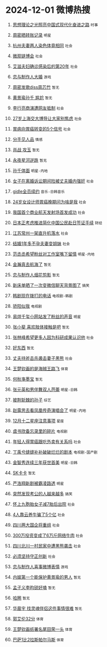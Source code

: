 # 2024-12-01 微博热搜 
1. [思想理论之光照亮中国式现代化奋进之路](https://m.weibo.cn/search?containerid=100103type%3D1%26t%3D10%26q%3D%23%E6%80%9D%E6%83%B3%E7%90%86%E8%AE%BA%E4%B9%8B%E5%85%89%E7%85%A7%E4%BA%AE%E4%B8%AD%E5%9B%BD%E5%BC%8F%E7%8E%B0%E4%BB%A3%E5%8C%96%E5%A5%8B%E8%BF%9B%E4%B9%8B%E8%B7%AF%23&stream_entry_id=51&isnewpage=1&extparam=seat%3D1%26filter_type%3Drealtimehot%26stream_entry_id%3D51%26c_type%3D51%26q%3D%2523%25E6%2580%259D%25E6%2583%25B3%25E7%2590%2586%25E8%25AE%25BA%25E4%25B9%258B%25E5%2585%2589%25E7%2585%25A7%25E4%25BA%25AE%25E4%25B8%25AD%25E5%259B%25BD%25E5%25BC%258F%25E7%258E%25B0%25E4%25BB%25A3%25E5%258C%2596%25E5%25A5%258B%25E8%25BF%259B%25E4%25B9%258B%25E8%25B7%25AF%2523%26cate%3D10103%26dgr%3D0%26pos%3D0%26display_time%3D1732986304%26pre_seqid%3D17329863040290101505543) `时事` 

2. [周密晒转账记录](https://m.weibo.cn/search?containerid=100103type%3D1%26t%3D10%26q%3D%23%E5%91%A8%E5%AF%86%E6%99%92%E8%BD%AC%E8%B4%A6%E8%AE%B0%E5%BD%95%23&stream_entry_id=31&isnewpage=1&extparam=seat%3D1%26stream_entry_id%3D31%26flag%3D2%26band_rank%3D1%26filter_type%3Drealtimehot%26lcate%3D5001%26c_type%3D31%26realpos%3D1%26q%3D%2523%25E5%2591%25A8%25E5%25AF%2586%25E6%2599%2592%25E8%25BD%25AC%25E8%25B4%25A6%25E8%25AE%25B0%25E5%25BD%2595%2523%26cate%3D5001%26dgr%3D0%26pos%3D0%26display_time%3D1732986304%26pre_seqid%3D17329863040290101505543) `明星` 

3. [杭州夫妻两人染色体竟相同](https://m.weibo.cn/search?containerid=100103type%3D1%26t%3D10%26q%3D%23%E6%9D%AD%E5%B7%9E%E5%A4%AB%E5%A6%BB%E4%B8%A4%E4%BA%BA%E6%9F%93%E8%89%B2%E4%BD%93%E7%AB%9F%E7%9B%B8%E5%90%8C%23&stream_entry_id=31&isnewpage=1&extparam=seat%3D1%26stream_entry_id%3D31%26flag%3D1%26band_rank%3D2%26filter_type%3Drealtimehot%26lcate%3D5001%26c_type%3D31%26realpos%3D2%26q%3D%2523%25E6%259D%25AD%25E5%25B7%259E%25E5%25A4%25AB%25E5%25A6%25BB%25E4%25B8%25A4%25E4%25BA%25BA%25E6%259F%2593%25E8%2589%25B2%25E4%25BD%2593%25E7%25AB%259F%25E7%259B%25B8%25E5%2590%258C%2523%26cate%3D5001%26dgr%3D0%26pos%3D1%26display_time%3D1732986304%26pre_seqid%3D17329863040290101505543) `社会` 

4. [微观链博会](https://m.weibo.cn/search?containerid=100103type%3D1%26t%3D10%26q%3D%23%E5%BE%AE%E8%A7%82%E9%93%BE%E5%8D%9A%E4%BC%9A%23&stream_entry_id=31&isnewpage=1&extparam=seat%3D1%26stream_entry_id%3D31%26flag%3D0%26band_rank%3D3%26filter_type%3Drealtimehot%26lcate%3D5001%26c_type%3D31%26realpos%3D3%26q%3D%2523%25E5%25BE%25AE%25E8%25A7%2582%25E9%2593%25BE%25E5%258D%259A%25E4%25BC%259A%2523%26cate%3D5001%26dgr%3D0%26pos%3D2%26display_time%3D1732986304%26pre_seqid%3D17329863040290101505543) `社会` 

5. [艾滋夫妇确诊感染后的第20年](https://m.weibo.cn/search?containerid=100103type%3D1%26t%3D10%26q%3D%23%E8%89%BE%E6%BB%8B%E5%A4%AB%E5%A6%87%E7%A1%AE%E8%AF%8A%E6%84%9F%E6%9F%93%E5%90%8E%E7%9A%84%E7%AC%AC20%E5%B9%B4%23&stream_entry_id=31&isnewpage=1&extparam=seat%3D1%26stream_entry_id%3D31%26flag%3D2%26band_rank%3D4%26filter_type%3Drealtimehot%26lcate%3D5001%26c_type%3D31%26realpos%3D4%26q%3D%2523%25E8%2589%25BE%25E6%25BB%258B%25E5%25A4%25AB%25E5%25A6%2587%25E7%25A1%25AE%25E8%25AF%258A%25E6%2584%259F%25E6%259F%2593%25E5%2590%258E%25E7%259A%2584%25E7%25AC%25AC20%25E5%25B9%25B4%2523%26cate%3D5001%26dgr%3D0%26pos%3D3%26display_time%3D1732986304%26pre_seqid%3D17329863040290101505543) `社会` 

6. [恋与制作人大婚](https://m.weibo.cn/search?containerid=100103type%3D1%26t%3D10%26q%3D%23%E6%81%8B%E4%B8%8E%E5%88%B6%E4%BD%9C%E4%BA%BA%E5%A4%A7%E5%A9%9A%23&stream_entry_id=31&isnewpage=1&extparam=seat%3D1%26stream_entry_id%3D31%26flag%3D16%26band_rank%3D5%26filter_type%3Drealtimehot%26lcate%3D5001%26c_type%3D31%26realpos%3D5%26q%3D%2523%25E6%2581%258B%25E4%25B8%258E%25E5%2588%25B6%25E4%25BD%259C%25E4%25BA%25BA%25E5%25A4%25A7%25E5%25A9%259A%2523%26cate%3D5001%26dgr%3D0%26pos%3D4%26display_time%3D1732986304%26pre_seqid%3D17329863040290101505543) `游戏` 

7. [周密发歌diss周芯竹](https://m.weibo.cn/search?containerid=100103type%3D1%26t%3D10%26q%3D%E5%91%A8%E5%AF%86%E5%8F%91%E6%AD%8Cdiss%E5%91%A8%E8%8A%AF%E7%AB%B9&stream_entry_id=31&isnewpage=1&extparam=seat%3D1%26stream_entry_id%3D31%26flag%3D2%26band_rank%3D6%26filter_type%3Drealtimehot%26lcate%3D5001%26c_type%3D31%26realpos%3D6%26q%3D%25E5%2591%25A8%25E5%25AF%2586%25E5%258F%2591%25E6%25AD%258Cdiss%25E5%2591%25A8%25E8%258A%25AF%25E7%25AB%25B9%26cate%3D5001%26dgr%3D0%26pos%3D5%26display_time%3D1732986304%26pre_seqid%3D17329863040290101505543) `暂无` 

8. [黄景瑜孙千 尴尬](https://m.weibo.cn/search?containerid=100103type%3D1%26t%3D10%26q%3D%E9%BB%84%E6%99%AF%E7%91%9C%E5%AD%99%E5%8D%83+%E5%B0%B4%E5%B0%AC&stream_entry_id=31&isnewpage=1&extparam=seat%3D1%26stream_entry_id%3D31%26flag%3D2%26band_rank%3D7%26filter_type%3Drealtimehot%26lcate%3D5001%26c_type%3D31%26realpos%3D7%26q%3D%25E9%25BB%2584%25E6%2599%25AF%25E7%2591%259C%25E5%25AD%2599%25E5%258D%2583%2520%25E5%25B0%25B4%25E5%25B0%25AC%26cate%3D5001%26dgr%3D0%26pos%3D6%26display_time%3D1732986304%26pre_seqid%3D17329863040290101505543) `暂无` 

9. [李行亮商演遭网友抵制](https://m.weibo.cn/search?containerid=100103type%3D1%26t%3D10%26q%3D%23%E6%9D%8E%E8%A1%8C%E4%BA%AE%E5%95%86%E6%BC%94%E9%81%AD%E7%BD%91%E5%8F%8B%E6%8A%B5%E5%88%B6%23&stream_entry_id=31&isnewpage=1&extparam=seat%3D1%26stream_entry_id%3D31%26flag%3D2%26band_rank%3D8%26filter_type%3Drealtimehot%26lcate%3D5001%26c_type%3D31%26realpos%3D8%26q%3D%2523%25E6%259D%258E%25E8%25A1%258C%25E4%25BA%25AE%25E5%2595%2586%25E6%25BC%2594%25E9%2581%25AD%25E7%25BD%2591%25E5%258F%258B%25E6%258A%25B5%25E5%2588%25B6%2523%26cate%3D5001%26dgr%3D0%26pos%3D7%26display_time%3D1732986304%26pre_seqid%3D17329863040290101505543) `社会` 

10. [27岁上海交大博导让大家别焦虑](https://m.weibo.cn/search?containerid=100103type%3D1%26t%3D10%26q%3D%2327%E5%B2%81%E4%B8%8A%E6%B5%B7%E4%BA%A4%E5%A4%A7%E5%8D%9A%E5%AF%BC%E8%AE%A9%E5%A4%A7%E5%AE%B6%E5%88%AB%E7%84%A6%E8%99%91%23&stream_entry_id=31&isnewpage=1&extparam=seat%3D1%26stream_entry_id%3D31%26flag%3D0%26band_rank%3D9%26filter_type%3Drealtimehot%26lcate%3D5001%26c_type%3D31%26realpos%3D9%26q%3D%252327%25E5%25B2%2581%25E4%25B8%258A%25E6%25B5%25B7%25E4%25BA%25A4%25E5%25A4%25A7%25E5%258D%259A%25E5%25AF%25BC%25E8%25AE%25A9%25E5%25A4%25A7%25E5%25AE%25B6%25E5%2588%25AB%25E7%2584%25A6%25E8%2599%2591%2523%26cate%3D5001%26dgr%3D0%26pos%3D8%26display_time%3D1732986304%26pre_seqid%3D17329863040290101505543) `社会` 

11. [胃病向胃癌转变的5个信号](https://m.weibo.cn/search?containerid=100103type%3D1%26t%3D10%26q%3D%23%E8%83%83%E7%97%85%E5%90%91%E8%83%83%E7%99%8C%E8%BD%AC%E5%8F%98%E7%9A%845%E4%B8%AA%E4%BF%A1%E5%8F%B7%23&stream_entry_id=31&isnewpage=1&extparam=seat%3D1%26stream_entry_id%3D31%26flag%3D0%26band_rank%3D10%26filter_type%3Drealtimehot%26lcate%3D5001%26c_type%3D31%26realpos%3D10%26q%3D%2523%25E8%2583%2583%25E7%2597%2585%25E5%2590%2591%25E8%2583%2583%25E7%2599%258C%25E8%25BD%25AC%25E5%258F%2598%25E7%259A%25845%25E4%25B8%25AA%25E4%25BF%25A1%25E5%258F%25B7%2523%26cate%3D5001%26dgr%3D0%26pos%3D9%26display_time%3D1732986304%26pre_seqid%3D17329863040290101505543) `社会` 

12. [分手见人品](https://m.weibo.cn/search?containerid=100103type%3D1%26t%3D10%26q%3D%E5%88%86%E6%89%8B%E8%A7%81%E4%BA%BA%E5%93%81&stream_entry_id=31&isnewpage=1&extparam=seat%3D1%26stream_entry_id%3D31%26flag%3D2%26band_rank%3D11%26filter_type%3Drealtimehot%26lcate%3D5001%26c_type%3D31%26realpos%3D11%26q%3D%25E5%2588%2586%25E6%2589%258B%25E8%25A7%2581%25E4%25BA%25BA%25E5%2593%2581%26cate%3D5001%26dgr%3D0%26pos%3D10%26display_time%3D1732986304%26pre_seqid%3D17329863040290101505543) `情感` 

13. [肖战 攻玉](https://m.weibo.cn/search?containerid=100103type%3D1%26t%3D10%26q%3D%E8%82%96%E6%88%98+%E6%94%BB%E7%8E%89&stream_entry_id=31&isnewpage=1&extparam=seat%3D1%26stream_entry_id%3D31%26flag%3D0%26band_rank%3D12%26filter_type%3Drealtimehot%26lcate%3D5001%26c_type%3D31%26realpos%3D12%26q%3D%25E8%2582%2596%25E6%2588%2598%2520%25E6%2594%25BB%25E7%258E%2589%26cate%3D5001%26dgr%3D0%26pos%3D11%26display_time%3D1732986304%26pre_seqid%3D17329863040290101505543) `暂无` 

14. [永夜星河逆跌](https://m.weibo.cn/search?containerid=100103type%3D1%26t%3D10%26q%3D%E6%B0%B8%E5%A4%9C%E6%98%9F%E6%B2%B3%E9%80%86%E8%B7%8C&stream_entry_id=31&isnewpage=1&extparam=seat%3D1%26stream_entry_id%3D31%26flag%3D2%26band_rank%3D13%26filter_type%3Drealtimehot%26lcate%3D5001%26c_type%3D31%26realpos%3D13%26q%3D%25E6%25B0%25B8%25E5%25A4%259C%25E6%2598%259F%25E6%25B2%25B3%25E9%2580%2586%25E8%25B7%258C%26cate%3D5001%26dgr%3D0%26pos%3D12%26display_time%3D1732986304%26pre_seqid%3D17329863040290101505543) `暂无` 

15. [孙千体面](https://m.weibo.cn/search?containerid=100103type%3D1%26t%3D10%26q%3D%23%E5%AD%99%E5%8D%83%E4%BD%93%E9%9D%A2%23&stream_entry_id=31&isnewpage=1&extparam=seat%3D1%26stream_entry_id%3D31%26flag%3D2%26band_rank%3D14%26filter_type%3Drealtimehot%26lcate%3D5001%26c_type%3D31%26realpos%3D14%26q%3D%2523%25E5%25AD%2599%25E5%258D%2583%25E4%25BD%2593%25E9%259D%25A2%2523%26cate%3D5001%26dgr%3D0%26pos%3D13%26display_time%3D1732986304%26pre_seqid%3D17329863040290101505543) `明星-内地` 

16. [女子在离婚诉讼期间险被丈夫婚内强奸](https://m.weibo.cn/search?containerid=100103type%3D1%26t%3D10%26q%3D%23%E5%A5%B3%E5%AD%90%E5%9C%A8%E7%A6%BB%E5%A9%9A%E8%AF%89%E8%AE%BC%E6%9C%9F%E9%97%B4%E9%99%A9%E8%A2%AB%E4%B8%88%E5%A4%AB%E5%A9%9A%E5%86%85%E5%BC%BA%E5%A5%B8%23&stream_entry_id=31&isnewpage=1&extparam=seat%3D1%26stream_entry_id%3D31%26flag%3D0%26band_rank%3D15%26filter_type%3Drealtimehot%26lcate%3D5001%26c_type%3D31%26realpos%3D15%26q%3D%2523%25E5%25A5%25B3%25E5%25AD%2590%25E5%259C%25A8%25E7%25A6%25BB%25E5%25A9%259A%25E8%25AF%2589%25E8%25AE%25BC%25E6%259C%259F%25E9%2597%25B4%25E9%2599%25A9%25E8%25A2%25AB%25E4%25B8%2588%25E5%25A4%25AB%25E5%25A9%259A%25E5%2586%2585%25E5%25BC%25BA%25E5%25A5%25B8%2523%26cate%3D5001%26dgr%3D0%26pos%3D14%26display_time%3D1732986304%26pre_seqid%3D17329863040290101505543) `社会` 

17. [gidle全员续约](https://m.weibo.cn/search?containerid=100103type%3D1%26t%3D10%26q%3D%23gidle%E5%85%A8%E5%91%98%E7%BB%AD%E7%BA%A6%23&stream_entry_id=31&isnewpage=1&extparam=seat%3D1%26stream_entry_id%3D31%26flag%3D0%26band_rank%3D16%26filter_type%3Drealtimehot%26lcate%3D5001%26c_type%3D31%26realpos%3D16%26q%3D%2523gidle%25E5%2585%25A8%25E5%2591%2598%25E7%25BB%25AD%25E7%25BA%25A6%2523%26cate%3D5001%26dgr%3D0%26pos%3D15%26display_time%3D1732986304%26pre_seqid%3D17329863040290101505543) `音乐-日韩音乐` 

18. [24岁女设计师胃癌晚期问为啥是我](https://m.weibo.cn/search?containerid=100103type%3D1%26t%3D10%26q%3D%2324%E5%B2%81%E5%A5%B3%E8%AE%BE%E8%AE%A1%E5%B8%88%E8%83%83%E7%99%8C%E6%99%9A%E6%9C%9F%E9%97%AE%E4%B8%BA%E5%95%A5%E6%98%AF%E6%88%91%23&stream_entry_id=31&isnewpage=1&extparam=seat%3D1%26stream_entry_id%3D31%26flag%3D0%26band_rank%3D17%26filter_type%3Drealtimehot%26lcate%3D5001%26c_type%3D31%26realpos%3D17%26q%3D%252324%25E5%25B2%2581%25E5%25A5%25B3%25E8%25AE%25BE%25E8%25AE%25A1%25E5%25B8%2588%25E8%2583%2583%25E7%2599%258C%25E6%2599%259A%25E6%259C%259F%25E9%2597%25AE%25E4%25B8%25BA%25E5%2595%25A5%25E6%2598%25AF%25E6%2588%2591%2523%26cate%3D5001%26dgr%3D0%26pos%3D16%26display_time%3D1732986304%26pre_seqid%3D17329863040290101505543) `社会` 

19. [我国首个商业航天发射场首发成功](https://m.weibo.cn/search?containerid=100103type%3D1%26t%3D10%26q%3D%23%E6%88%91%E5%9B%BD%E9%A6%96%E4%B8%AA%E5%95%86%E4%B8%9A%E8%88%AA%E5%A4%A9%E5%8F%91%E5%B0%84%E5%9C%BA%E9%A6%96%E5%8F%91%E6%88%90%E5%8A%9F%23&stream_entry_id=31&isnewpage=1&extparam=seat%3D1%26stream_entry_id%3D31%26flag%3D1%26band_rank%3D18%26filter_type%3Drealtimehot%26lcate%3D5001%26c_type%3D31%26realpos%3D18%26q%3D%2523%25E6%2588%2591%25E5%259B%25BD%25E9%25A6%2596%25E4%25B8%25AA%25E5%2595%2586%25E4%25B8%259A%25E8%2588%25AA%25E5%25A4%25A9%25E5%258F%2591%25E5%25B0%2584%25E5%259C%25BA%25E9%25A6%2596%25E5%258F%2591%25E6%2588%2590%25E5%258A%259F%2523%26cate%3D5001%26dgr%3D0%26pos%3D17%26display_time%3D1732986304%26pre_seqid%3D17329863040290101505543) `社会` 

20. [日本正考虑推进简化中国公民赴日签证手续](https://m.weibo.cn/search?containerid=100103type%3D1%26t%3D10%26q%3D%23%E6%97%A5%E6%9C%AC%E6%AD%A3%E8%80%83%E8%99%91%E6%8E%A8%E8%BF%9B%E7%AE%80%E5%8C%96%E4%B8%AD%E5%9B%BD%E5%85%AC%E6%B0%91%E8%B5%B4%E6%97%A5%E7%AD%BE%E8%AF%81%E6%89%8B%E7%BB%AD%23&stream_entry_id=31&isnewpage=1&extparam=seat%3D1%26stream_entry_id%3D31%26flag%3D0%26band_rank%3D19%26filter_type%3Drealtimehot%26lcate%3D5001%26c_type%3D31%26realpos%3D19%26q%3D%2523%25E6%2597%25A5%25E6%259C%25AC%25E6%25AD%25A3%25E8%2580%2583%25E8%2599%2591%25E6%258E%25A8%25E8%25BF%259B%25E7%25AE%2580%25E5%258C%2596%25E4%25B8%25AD%25E5%259B%25BD%25E5%2585%25AC%25E6%25B0%2591%25E8%25B5%25B4%25E6%2597%25A5%25E7%25AD%25BE%25E8%25AF%2581%25E6%2589%258B%25E7%25BB%25AD%2523%26cate%3D5001%26dgr%3D0%26pos%3D18%26display_time%3D1732986304%26pre_seqid%3D17329863040290101505543) `财经` 

21. [江苏常州一架直升机落水](https://m.weibo.cn/search?containerid=100103type%3D1%26t%3D10%26q%3D%23%E6%B1%9F%E8%8B%8F%E5%B8%B8%E5%B7%9E%E4%B8%80%E6%9E%B6%E7%9B%B4%E5%8D%87%E6%9C%BA%E8%90%BD%E6%B0%B4%23&stream_entry_id=31&isnewpage=1&extparam=seat%3D1%26stream_entry_id%3D31%26flag%3D1%26band_rank%3D20%26filter_type%3Drealtimehot%26lcate%3D5001%26c_type%3D31%26realpos%3D20%26q%3D%2523%25E6%25B1%259F%25E8%258B%258F%25E5%25B8%25B8%25E5%25B7%259E%25E4%25B8%2580%25E6%259E%25B6%25E7%259B%25B4%25E5%258D%2587%25E6%259C%25BA%25E8%2590%25BD%25E6%25B0%25B4%2523%26cate%3D5001%26dgr%3D0%26pos%3D19%26display_time%3D1732986304%26pre_seqid%3D17329863040290101505543) `社会` 

22. [结婚1年多不孕夫妻变姐妹](https://m.weibo.cn/search?containerid=100103type%3D1%26t%3D10%26q%3D%23%E7%BB%93%E5%A9%9A1%E5%B9%B4%E5%A4%9A%E4%B8%8D%E5%AD%95%E5%A4%AB%E5%A6%BB%E5%8F%98%E5%A7%90%E5%A6%B9%23&stream_entry_id=31&isnewpage=1&extparam=seat%3D1%26stream_entry_id%3D31%26flag%3D0%26band_rank%3D21%26filter_type%3Drealtimehot%26lcate%3D5001%26c_type%3D31%26realpos%3D21%26q%3D%2523%25E7%25BB%2593%25E5%25A9%259A1%25E5%25B9%25B4%25E5%25A4%259A%25E4%25B8%258D%25E5%25AD%2595%25E5%25A4%25AB%25E5%25A6%25BB%25E5%258F%2598%25E5%25A7%2590%25E5%25A6%25B9%2523%26cate%3D5001%26dgr%3D0%26pos%3D20%26display_time%3D1732986304%26pre_seqid%3D17329863040290101505543) `社会` 

23. [范丞丞希望粉丝对工作室嘴下留情](https://m.weibo.cn/search?containerid=100103type%3D1%26t%3D10%26q%3D%23%E8%8C%83%E4%B8%9E%E4%B8%9E%E5%B8%8C%E6%9C%9B%E7%B2%89%E4%B8%9D%E5%AF%B9%E5%B7%A5%E4%BD%9C%E5%AE%A4%E5%98%B4%E4%B8%8B%E7%95%99%E6%83%85%23&stream_entry_id=31&isnewpage=1&extparam=seat%3D1%26stream_entry_id%3D31%26flag%3D0%26band_rank%3D22%26filter_type%3Drealtimehot%26lcate%3D5001%26c_type%3D31%26realpos%3D22%26q%3D%2523%25E8%258C%2583%25E4%25B8%259E%25E4%25B8%259E%25E5%25B8%258C%25E6%259C%259B%25E7%25B2%2589%25E4%25B8%259D%25E5%25AF%25B9%25E5%25B7%25A5%25E4%25BD%259C%25E5%25AE%25A4%25E5%2598%25B4%25E4%25B8%258B%25E7%2595%2599%25E6%2583%2585%2523%26cate%3D5001%26dgr%3D0%26pos%3D21%26display_time%3D1732986304%26pre_seqid%3D17329863040290101505543) `明星-内地` 

24. [金瀚真去航海了](https://m.weibo.cn/search?containerid=100103type%3D1%26t%3D10%26q%3D%E9%87%91%E7%80%9A%E7%9C%9F%E5%8E%BB%E8%88%AA%E6%B5%B7%E4%BA%86&stream_entry_id=31&isnewpage=1&extparam=seat%3D1%26stream_entry_id%3D31%26flag%3D1%26band_rank%3D23%26filter_type%3Drealtimehot%26lcate%3D5001%26c_type%3D31%26realpos%3D23%26q%3D%25E9%2587%2591%25E7%2580%259A%25E7%259C%259F%25E5%258E%25BB%25E8%2588%25AA%25E6%25B5%25B7%25E4%25BA%2586%26cate%3D5001%26dgr%3D0%26pos%3D22%26display_time%3D1732986304%26pre_seqid%3D17329863040290101505543) `暂无` 

25. [恋与制作人烟花剪影](https://m.weibo.cn/search?containerid=100103type%3D1%26t%3D10%26q%3D%E6%81%8B%E4%B8%8E%E5%88%B6%E4%BD%9C%E4%BA%BA%E7%83%9F%E8%8A%B1%E5%89%AA%E5%BD%B1&stream_entry_id=31&isnewpage=1&extparam=seat%3D1%26stream_entry_id%3D31%26flag%3D1%26band_rank%3D24%26filter_type%3Drealtimehot%26lcate%3D5001%26c_type%3D31%26realpos%3D24%26q%3D%25E6%2581%258B%25E4%25B8%258E%25E5%2588%25B6%25E4%25BD%259C%25E4%25BA%25BA%25E7%2583%259F%25E8%258A%25B1%25E5%2589%25AA%25E5%25BD%25B1%26cate%3D5001%26dgr%3D0%26pos%3D23%26display_time%3D1732986304%26pre_seqid%3D17329863040290101505543) `暂无` 

26. [新床单晒了一次变微信聊天背景图了](https://m.weibo.cn/search?containerid=100103type%3D1%26t%3D10%26q%3D%23%E6%96%B0%E5%BA%8A%E5%8D%95%E6%99%92%E4%BA%86%E4%B8%80%E6%AC%A1%E5%8F%98%E5%BE%AE%E4%BF%A1%E8%81%8A%E5%A4%A9%E8%83%8C%E6%99%AF%E5%9B%BE%E4%BA%86%23&stream_entry_id=31&isnewpage=1&extparam=seat%3D1%26stream_entry_id%3D31%26flag%3D0%26band_rank%3D25%26filter_type%3Drealtimehot%26lcate%3D5001%26c_type%3D31%26realpos%3D25%26q%3D%2523%25E6%2596%25B0%25E5%25BA%258A%25E5%258D%2595%25E6%2599%2592%25E4%25BA%2586%25E4%25B8%2580%25E6%25AC%25A1%25E5%258F%2598%25E5%25BE%25AE%25E4%25BF%25A1%25E8%2581%258A%25E5%25A4%25A9%25E8%2583%258C%25E6%2599%25AF%25E5%259B%25BE%25E4%25BA%2586%2523%26cate%3D5001%26dgr%3D0%26pos%3D24%26display_time%3D1732986304%26pre_seqid%3D17329863040290101505543) `搞笑` 

27. [韩剧现在拨打的电话](https://m.weibo.cn/search?containerid=100103type%3D1%26t%3D10%26q%3D%23%E9%9F%A9%E5%89%A7%E7%8E%B0%E5%9C%A8%E6%8B%A8%E6%89%93%E7%9A%84%E7%94%B5%E8%AF%9D%23&stream_entry_id=31&isnewpage=1&extparam=seat%3D1%26stream_entry_id%3D31%26flag%3D0%26band_rank%3D26%26filter_type%3Drealtimehot%26lcate%3D5001%26c_type%3D31%26realpos%3D26%26q%3D%2523%25E9%259F%25A9%25E5%2589%25A7%25E7%258E%25B0%25E5%259C%25A8%25E6%258B%25A8%25E6%2589%2593%25E7%259A%2584%25E7%2594%25B5%25E8%25AF%259D%2523%26cate%3D5001%26dgr%3D0%26pos%3D25%26display_time%3D1732986304%26pre_seqid%3D17329863040290101505543) `电视剧-韩剧` 

28. [骄阳似我](https://m.weibo.cn/search?containerid=100103type%3D1%26t%3D10%26q%3D%E9%AA%84%E9%98%B3%E4%BC%BC%E6%88%91&stream_entry_id=31&isnewpage=1&extparam=seat%3D1%26stream_entry_id%3D31%26flag%3D0%26band_rank%3D27%26filter_type%3Drealtimehot%26lcate%3D5001%26c_type%3D31%26realpos%3D27%26q%3D%25E9%25AA%2584%25E9%2598%25B3%25E4%25BC%25BC%25E6%2588%2591%26cate%3D5001%26dgr%3D0%26pos%3D26%26display_time%3D1732986304%26pre_seqid%3D17329863040290101505543) `电视剧` 

29. [易烊千玺小网站发了粉丝的声音](https://m.weibo.cn/search?containerid=100103type%3D1%26t%3D10%26q%3D%23%E6%98%93%E7%83%8A%E5%8D%83%E7%8E%BA%E5%B0%8F%E7%BD%91%E7%AB%99%E5%8F%91%E4%BA%86%E7%B2%89%E4%B8%9D%E7%9A%84%E5%A3%B0%E9%9F%B3%23&stream_entry_id=31&isnewpage=1&extparam=seat%3D1%26stream_entry_id%3D31%26flag%3D0%26band_rank%3D28%26filter_type%3Drealtimehot%26lcate%3D5001%26c_type%3D31%26realpos%3D28%26q%3D%2523%25E6%2598%2593%25E7%2583%258A%25E5%258D%2583%25E7%258E%25BA%25E5%25B0%258F%25E7%25BD%2591%25E7%25AB%2599%25E5%258F%2591%25E4%25BA%2586%25E7%25B2%2589%25E4%25B8%259D%25E7%259A%2584%25E5%25A3%25B0%25E9%259F%25B3%2523%26cate%3D5001%26dgr%3D0%26pos%3D27%26display_time%3D1732986304%26pre_seqid%3D17329863040290101505543) `明星` 

30. [张小斐 喜欢肢体接触是吧](https://m.weibo.cn/search?containerid=100103type%3D1%26t%3D10%26q%3D%E5%BC%A0%E5%B0%8F%E6%96%90+%E5%96%9C%E6%AC%A2%E8%82%A2%E4%BD%93%E6%8E%A5%E8%A7%A6%E6%98%AF%E5%90%A7&stream_entry_id=31&isnewpage=1&extparam=seat%3D1%26stream_entry_id%3D31%26flag%3D0%26band_rank%3D29%26filter_type%3Drealtimehot%26lcate%3D5001%26c_type%3D31%26realpos%3D29%26q%3D%25E5%25BC%25A0%25E5%25B0%258F%25E6%2596%2590%2520%25E5%2596%259C%25E6%25AC%25A2%25E8%2582%25A2%25E4%25BD%2593%25E6%258E%25A5%25E8%25A7%25A6%25E6%2598%25AF%25E5%2590%25A7%26cate%3D5001%26dgr%3D0%26pos%3D28%26display_time%3D1732986304%26pre_seqid%3D17329863040290101505543) `暂无` 

31. [张林峰希望更多人因为科研成果认识他](https://m.weibo.cn/search?containerid=100103type%3D1%26t%3D10%26q%3D%23%E5%BC%A0%E6%9E%97%E5%B3%B0%E5%B8%8C%E6%9C%9B%E6%9B%B4%E5%A4%9A%E4%BA%BA%E5%9B%A0%E4%B8%BA%E7%A7%91%E7%A0%94%E6%88%90%E6%9E%9C%E8%AE%A4%E8%AF%86%E4%BB%96%23&stream_entry_id=31&isnewpage=1&extparam=seat%3D1%26stream_entry_id%3D31%26flag%3D1%26band_rank%3D30%26filter_type%3Drealtimehot%26lcate%3D5001%26c_type%3D31%26realpos%3D30%26q%3D%2523%25E5%25BC%25A0%25E6%259E%2597%25E5%25B3%25B0%25E5%25B8%258C%25E6%259C%259B%25E6%259B%25B4%25E5%25A4%259A%25E4%25BA%25BA%25E5%259B%25A0%25E4%25B8%25BA%25E7%25A7%2591%25E7%25A0%2594%25E6%2588%2590%25E6%259E%259C%25E8%25AE%25A4%25E8%25AF%2586%25E4%25BB%2596%2523%26cate%3D5001%26dgr%3D0%26pos%3D29%26display_time%3D1732986304%26pre_seqid%3D17329863040290101505543) `社会` 

32. [好东西](https://m.weibo.cn/search?containerid=100103type%3D1%26t%3D10%26q%3D%E5%A5%BD%E4%B8%9C%E8%A5%BF&stream_entry_id=31&isnewpage=1&extparam=seat%3D1%26stream_entry_id%3D31%26flag%3D0%26band_rank%3D31%26filter_type%3Drealtimehot%26lcate%3D5001%26c_type%3D31%26realpos%3D31%26q%3D%25E5%25A5%25BD%25E4%25B8%259C%25E8%25A5%25BF%26cate%3D5001%26dgr%3D0%26pos%3D30%26display_time%3D1732986304%26pre_seqid%3D17329863040290101505543) `暂无` 

33. [丈夫持斧击杀袭击妻子黑熊](https://m.weibo.cn/search?containerid=100103type%3D1%26t%3D10%26q%3D%23%E4%B8%88%E5%A4%AB%E6%8C%81%E6%96%A7%E5%87%BB%E6%9D%80%E8%A2%AD%E5%87%BB%E5%A6%BB%E5%AD%90%E9%BB%91%E7%86%8A%23&stream_entry_id=31&isnewpage=1&extparam=seat%3D1%26stream_entry_id%3D31%26flag%3D1%26band_rank%3D32%26filter_type%3Drealtimehot%26lcate%3D5001%26c_type%3D31%26realpos%3D32%26q%3D%2523%25E4%25B8%2588%25E5%25A4%25AB%25E6%258C%2581%25E6%2596%25A7%25E5%2587%25BB%25E6%259D%2580%25E8%25A2%25AD%25E5%2587%25BB%25E5%25A6%25BB%25E5%25AD%2590%25E9%25BB%2591%25E7%2586%258A%2523%26cate%3D5001%26dgr%3D0%26pos%3D31%26display_time%3D1732986304%26pre_seqid%3D17329863040290101505543) `社会` 

34. [王楚钦画的是海贼王路飞](https://m.weibo.cn/search?containerid=100103type%3D1%26t%3D10%26q%3D%23%E7%8E%8B%E6%A5%9A%E9%92%A6%E7%94%BB%E7%9A%84%E6%98%AF%E6%B5%B7%E8%B4%BC%E7%8E%8B%E8%B7%AF%E9%A3%9E%23&stream_entry_id=31&isnewpage=1&extparam=seat%3D1%26stream_entry_id%3D31%26flag%3D0%26band_rank%3D33%26filter_type%3Drealtimehot%26lcate%3D5001%26c_type%3D31%26realpos%3D33%26q%3D%2523%25E7%258E%258B%25E6%25A5%259A%25E9%2592%25A6%25E7%2594%25BB%25E7%259A%2584%25E6%2598%25AF%25E6%25B5%25B7%25E8%25B4%25BC%25E7%258E%258B%25E8%25B7%25AF%25E9%25A3%259E%2523%26cate%3D5001%26dgr%3D0%26pos%3D32%26display_time%3D1732986304%26pre_seqid%3D17329863040290101505543) `体育` 

35. [何秋亊墨宝](https://m.weibo.cn/search?containerid=100103type%3D1%26t%3D10%26q%3D%E4%BD%95%E7%A7%8B%E4%BA%8A%E5%A2%A8%E5%AE%9D&stream_entry_id=31&isnewpage=1&extparam=seat%3D1%26stream_entry_id%3D31%26flag%3D0%26band_rank%3D34%26filter_type%3Drealtimehot%26lcate%3D5001%26c_type%3D31%26realpos%3D34%26q%3D%25E4%25BD%2595%25E7%25A7%258B%25E4%25BA%258A%25E5%25A2%25A8%25E5%25AE%259D%26cate%3D5001%26dgr%3D0%26pos%3D33%26display_time%3D1732986304%26pre_seqid%3D17329863040290101505543) `暂无` 

36. [张元英和男伴舞双人芭蕾](https://m.weibo.cn/search?containerid=100103type%3D1%26t%3D10%26q%3D%23%E5%BC%A0%E5%85%83%E8%8B%B1%E5%92%8C%E7%94%B7%E4%BC%B4%E8%88%9E%E5%8F%8C%E4%BA%BA%E8%8A%AD%E8%95%BE%23&stream_entry_id=31&isnewpage=1&extparam=seat%3D1%26stream_entry_id%3D31%26flag%3D0%26band_rank%3D35%26filter_type%3Drealtimehot%26lcate%3D5001%26c_type%3D31%26realpos%3D35%26q%3D%2523%25E5%25BC%25A0%25E5%2585%2583%25E8%258B%25B1%25E5%2592%258C%25E7%2594%25B7%25E4%25BC%25B4%25E8%2588%259E%25E5%258F%258C%25E4%25BA%25BA%25E8%258A%25AD%25E8%2595%25BE%2523%26cate%3D5001%26dgr%3D0%26pos%3D34%26display_time%3D1732986304%26pre_seqid%3D17329863040290101505543) `明星-日韩` 

37. [披荆斩棘的孙子](https://m.weibo.cn/search?containerid=100103type%3D1%26t%3D10%26q%3D%23%E6%8A%AB%E8%8D%86%E6%96%A9%E6%A3%98%E7%9A%84%E5%AD%99%E5%AD%90%23&stream_entry_id=31&isnewpage=1&extparam=seat%3D1%26stream_entry_id%3D31%26flag%3D1%26band_rank%3D36%26filter_type%3Drealtimehot%26lcate%3D5001%26c_type%3D31%26realpos%3D36%26q%3D%2523%25E6%258A%25AB%25E8%258D%2586%25E6%2596%25A9%25E6%25A3%2598%25E7%259A%2584%25E5%25AD%2599%25E5%25AD%2590%2523%26cate%3D5001%26dgr%3D0%26pos%3D35%26display_time%3D1732986304%26pre_seqid%3D17329863040290101505543) `综艺` 

38. [赵露思去看凤凰传奇演唱会了](https://m.weibo.cn/search?containerid=100103type%3D1%26t%3D10%26q%3D%23%E8%B5%B5%E9%9C%B2%E6%80%9D%E5%8E%BB%E7%9C%8B%E5%87%A4%E5%87%B0%E4%BC%A0%E5%A5%87%E6%BC%94%E5%94%B1%E4%BC%9A%E4%BA%86%23&stream_entry_id=31&isnewpage=1&extparam=seat%3D1%26stream_entry_id%3D31%26flag%3D0%26band_rank%3D37%26filter_type%3Drealtimehot%26lcate%3D5001%26c_type%3D31%26realpos%3D37%26q%3D%2523%25E8%25B5%25B5%25E9%259C%25B2%25E6%2580%259D%25E5%258E%25BB%25E7%259C%258B%25E5%2587%25A4%25E5%2587%25B0%25E4%25BC%25A0%25E5%25A5%2587%25E6%25BC%2594%25E5%2594%25B1%25E4%25BC%259A%25E4%25BA%2586%2523%26cate%3D5001%26dgr%3D0%26pos%3D36%26display_time%3D1732986304%26pre_seqid%3D17329863040290101505543) `明星-内地` 

39. [12月十二星座注意事项](https://m.weibo.cn/search?containerid=100103type%3D1%26t%3D10%26q%3D%2312%E6%9C%88%E5%8D%81%E4%BA%8C%E6%98%9F%E5%BA%A7%E6%B3%A8%E6%84%8F%E4%BA%8B%E9%A1%B9%23&stream_entry_id=31&isnewpage=1&extparam=seat%3D1%26stream_entry_id%3D31%26flag%3D0%26band_rank%3D38%26filter_type%3Drealtimehot%26lcate%3D5001%26c_type%3D31%26realpos%3D38%26q%3D%252312%25E6%259C%2588%25E5%258D%2581%25E4%25BA%258C%25E6%2598%259F%25E5%25BA%25A7%25E6%25B3%25A8%25E6%2584%258F%25E4%25BA%258B%25E9%25A1%25B9%2523%26cate%3D5001%26dgr%3D0%26pos%3D37%26display_time%3D1732986304%26pre_seqid%3D17329863040290101505543) `星座` 

40. [虞书欣备忘录里的碎片](https://m.weibo.cn/search?containerid=100103type%3D1%26t%3D10%26q%3D%23%E8%99%9E%E4%B9%A6%E6%AC%A3%E5%A4%87%E5%BF%98%E5%BD%95%E9%87%8C%E7%9A%84%E7%A2%8E%E7%89%87%23&stream_entry_id=31&isnewpage=1&extparam=seat%3D1%26stream_entry_id%3D31%26flag%3D1%26band_rank%3D39%26filter_type%3Drealtimehot%26lcate%3D5001%26c_type%3D31%26realpos%3D39%26q%3D%2523%25E8%2599%259E%25E4%25B9%25A6%25E6%25AC%25A3%25E5%25A4%2587%25E5%25BF%2598%25E5%25BD%2595%25E9%2587%258C%25E7%259A%2584%25E7%25A2%258E%25E7%2589%2587%2523%26cate%3D5001%26dgr%3D0%26pos%3D38%26display_time%3D1732986304%26pre_seqid%3D17329863040290101505543) `电视剧` 

41. [年轻人得胃癌跟吃外卖有关系吗](https://m.weibo.cn/search?containerid=100103type%3D1%26t%3D10%26q%3D%23%E5%B9%B4%E8%BD%BB%E4%BA%BA%E5%BE%97%E8%83%83%E7%99%8C%E8%B7%9F%E5%90%83%E5%A4%96%E5%8D%96%E6%9C%89%E5%85%B3%E7%B3%BB%E5%90%97%23&stream_entry_id=31&isnewpage=1&extparam=seat%3D1%26stream_entry_id%3D31%26flag%3D0%26band_rank%3D40%26filter_type%3Drealtimehot%26lcate%3D5001%26c_type%3D31%26realpos%3D40%26q%3D%2523%25E5%25B9%25B4%25E8%25BD%25BB%25E4%25BA%25BA%25E5%25BE%2597%25E8%2583%2583%25E7%2599%258C%25E8%25B7%259F%25E5%2590%2583%25E5%25A4%2596%25E5%258D%2596%25E6%259C%2589%25E5%2585%25B3%25E7%25B3%25BB%25E5%2590%2597%2523%26cate%3D5001%26dgr%3D0%26pos%3D39%26display_time%3D1732986304%26pre_seqid%3D17329863040290101505543) `社会` 

42. [丁禹兮缝缝补补破破烂烂的剧本](https://m.weibo.cn/search?containerid=100103type%3D1%26t%3D10%26q%3D%23%E4%B8%81%E7%A6%B9%E5%85%AE%E7%BC%9D%E7%BC%9D%E8%A1%A5%E8%A1%A5%E7%A0%B4%E7%A0%B4%E7%83%82%E7%83%82%E7%9A%84%E5%89%A7%E6%9C%AC%23&stream_entry_id=31&isnewpage=1&extparam=seat%3D1%26stream_entry_id%3D31%26flag%3D1%26band_rank%3D41%26filter_type%3Drealtimehot%26lcate%3D5001%26c_type%3D31%26realpos%3D41%26q%3D%2523%25E4%25B8%2581%25E7%25A6%25B9%25E5%2585%25AE%25E7%25BC%259D%25E7%25BC%259D%25E8%25A1%25A5%25E8%25A1%25A5%25E7%25A0%25B4%25E7%25A0%25B4%25E7%2583%2582%25E7%2583%2582%25E7%259A%2584%25E5%2589%25A7%25E6%259C%25AC%2523%26cate%3D5001%26dgr%3D0%26pos%3D40%26display_time%3D1732986304%26pre_seqid%3D17329863040290101505543) `电视剧-国产剧` 

43. [金智秀连续三年获世首美](https://m.weibo.cn/search?containerid=100103type%3D1%26t%3D10%26q%3D%23%E9%87%91%E6%99%BA%E7%A7%80%E8%BF%9E%E7%BB%AD%E4%B8%89%E5%B9%B4%E8%8E%B7%E4%B8%96%E9%A6%96%E7%BE%8E%23&stream_entry_id=31&isnewpage=1&extparam=seat%3D1%26stream_entry_id%3D31%26flag%3D0%26band_rank%3D42%26filter_type%3Drealtimehot%26lcate%3D5001%26c_type%3D31%26realpos%3D42%26q%3D%2523%25E9%2587%2591%25E6%2599%25BA%25E7%25A7%2580%25E8%25BF%259E%25E7%25BB%25AD%25E4%25B8%2589%25E5%25B9%25B4%25E8%258E%25B7%25E4%25B8%2596%25E9%25A6%2596%25E7%25BE%258E%2523%26cate%3D5001%26dgr%3D0%26pos%3D41%26display_time%3D1732986304%26pre_seqid%3D17329863040290101505543) `明星-日韩` 

44. [SK卡卡](https://m.weibo.cn/search?containerid=100103type%3D1%26t%3D10%26q%3DSK%E5%8D%A1%E5%8D%A1&stream_entry_id=31&isnewpage=1&extparam=seat%3D1%26stream_entry_id%3D31%26flag%3D1%26band_rank%3D43%26filter_type%3Drealtimehot%26lcate%3D5001%26c_type%3D31%26realpos%3D43%26q%3DSK%25E5%258D%25A1%25E5%258D%25A1%26cate%3D5001%26dgr%3D0%26pos%3D42%26display_time%3D1732986304%26pre_seqid%3D17329863040290101505543) `暂无` 

45. [严浩翔新剧被霸凌路透](https://m.weibo.cn/search?containerid=100103type%3D1%26t%3D10%26q%3D%23%E4%B8%A5%E6%B5%A9%E7%BF%94%E6%96%B0%E5%89%A7%E8%A2%AB%E9%9C%B8%E5%87%8C%E8%B7%AF%E9%80%8F%23&stream_entry_id=31&isnewpage=1&extparam=seat%3D1%26stream_entry_id%3D31%26flag%3D0%26band_rank%3D44%26filter_type%3Drealtimehot%26lcate%3D5001%26c_type%3D31%26realpos%3D44%26q%3D%2523%25E4%25B8%25A5%25E6%25B5%25A9%25E7%25BF%2594%25E6%2596%25B0%25E5%2589%25A7%25E8%25A2%25AB%25E9%259C%25B8%25E5%2587%258C%25E8%25B7%25AF%25E9%2580%258F%2523%26cate%3D5001%26dgr%3D0%26pos%3D43%26display_time%3D1732986304%26pre_seqid%3D17329863040290101505543) `明星` 

46. [突然发现考公的人越来越多](https://m.weibo.cn/search?containerid=100103type%3D1%26t%3D10%26q%3D%23%E7%AA%81%E7%84%B6%E5%8F%91%E7%8E%B0%E8%80%83%E5%85%AC%E7%9A%84%E4%BA%BA%E8%B6%8A%E6%9D%A5%E8%B6%8A%E5%A4%9A%23&stream_entry_id=31&isnewpage=1&extparam=seat%3D1%26stream_entry_id%3D31%26flag%3D0%26band_rank%3D45%26filter_type%3Drealtimehot%26lcate%3D5001%26c_type%3D31%26realpos%3D45%26q%3D%2523%25E7%25AA%2581%25E7%2584%25B6%25E5%258F%2591%25E7%258E%25B0%25E8%2580%2583%25E5%2585%25AC%25E7%259A%2584%25E4%25BA%25BA%25E8%25B6%258A%25E6%259D%25A5%25E8%25B6%258A%25E5%25A4%259A%2523%26cate%3D5001%26dgr%3D0%26pos%3D44%26display_time%3D1732986304%26pre_seqid%3D17329863040290101505543) `搞笑` 

47. [怀上九胞胎女子减7胎后出院](https://m.weibo.cn/search?containerid=100103type%3D1%26t%3D10%26q%3D%23%E6%80%80%E4%B8%8A%E4%B9%9D%E8%83%9E%E8%83%8E%E5%A5%B3%E5%AD%90%E5%87%8F7%E8%83%8E%E5%90%8E%E5%87%BA%E9%99%A2%23&stream_entry_id=31&isnewpage=1&extparam=seat%3D1%26stream_entry_id%3D31%26flag%3D0%26band_rank%3D46%26filter_type%3Drealtimehot%26lcate%3D5001%26c_type%3D31%26realpos%3D46%26q%3D%2523%25E6%2580%2580%25E4%25B8%258A%25E4%25B9%259D%25E8%2583%259E%25E8%2583%258E%25E5%25A5%25B3%25E5%25AD%2590%25E5%2587%258F7%25E8%2583%258E%25E5%2590%258E%25E5%2587%25BA%25E9%2599%25A2%2523%26cate%3D5001%26dgr%3D0%26pos%3D45%26display_time%3D1732986304%26pre_seqid%3D17329863040290101505543) `社会` 

48. [4人靠云养牛骗了5个亿](https://m.weibo.cn/search?containerid=100103type%3D1%26t%3D10%26q%3D%234%E4%BA%BA%E9%9D%A0%E4%BA%91%E5%85%BB%E7%89%9B%E9%AA%97%E4%BA%865%E4%B8%AA%E4%BA%BF%23&stream_entry_id=31&isnewpage=1&extparam=seat%3D1%26stream_entry_id%3D31%26flag%3D0%26band_rank%3D47%26filter_type%3Drealtimehot%26lcate%3D5001%26c_type%3D31%26realpos%3D47%26q%3D%25234%25E4%25BA%25BA%25E9%259D%25A0%25E4%25BA%2591%25E5%2585%25BB%25E7%2589%259B%25E9%25AA%2597%25E4%25BA%25865%25E4%25B8%25AA%25E4%25BA%25BF%2523%26cate%3D5001%26dgr%3D0%26pos%3D46%26display_time%3D1732986304%26pre_seqid%3D17329863040290101505543) `社会` 

49. [四川两大国企将重组](https://m.weibo.cn/search?containerid=100103type%3D1%26t%3D10%26q%3D%23%E5%9B%9B%E5%B7%9D%E4%B8%A4%E5%A4%A7%E5%9B%BD%E4%BC%81%E5%B0%86%E9%87%8D%E7%BB%84%23&stream_entry_id=31&isnewpage=1&extparam=seat%3D1%26stream_entry_id%3D31%26flag%3D1%26band_rank%3D48%26filter_type%3Drealtimehot%26lcate%3D5001%26c_type%3D31%26realpos%3D48%26q%3D%2523%25E5%259B%259B%25E5%25B7%259D%25E4%25B8%25A4%25E5%25A4%25A7%25E5%259B%25BD%25E4%25BC%2581%25E5%25B0%2586%25E9%2587%258D%25E7%25BB%2584%2523%26cate%3D5001%26dgr%3D0%26pos%3D47%26display_time%3D1732986304%26pre_seqid%3D17329863040290101505543) `社会` 

50. [300万投资变成了6万斤网络牛肉](https://m.weibo.cn/search?containerid=100103type%3D1%26t%3D10%26q%3D%23300%E4%B8%87%E6%8A%95%E8%B5%84%E5%8F%98%E6%88%90%E4%BA%866%E4%B8%87%E6%96%A4%E7%BD%91%E7%BB%9C%E7%89%9B%E8%82%89%23&stream_entry_id=31&isnewpage=1&extparam=seat%3D1%26stream_entry_id%3D31%26flag%3D0%26band_rank%3D49%26filter_type%3Drealtimehot%26lcate%3D5001%26c_type%3D31%26realpos%3D49%26q%3D%2523300%25E4%25B8%2587%25E6%258A%2595%25E8%25B5%2584%25E5%258F%2598%25E6%2588%2590%25E4%25BA%25866%25E4%25B8%2587%25E6%2596%25A4%25E7%25BD%2591%25E7%25BB%259C%25E7%2589%259B%25E8%2582%2589%2523%26cate%3D5001%26dgr%3D0%26pos%3D48%26display_time%3D1732986304%26pre_seqid%3D17329863040290101505543) `社会` 

51. [四川北川一村民家中遭黑熊袭击](https://m.weibo.cn/search?containerid=100103type%3D1%26t%3D10%26q%3D%23%E5%9B%9B%E5%B7%9D%E5%8C%97%E5%B7%9D%E4%B8%80%E6%9D%91%E6%B0%91%E5%AE%B6%E4%B8%AD%E9%81%AD%E9%BB%91%E7%86%8A%E8%A2%AD%E5%87%BB%23&stream_entry_id=31&isnewpage=1&extparam=seat%3D1%26stream_entry_id%3D31%26flag%3D0%26band_rank%3D50%26filter_type%3Drealtimehot%26lcate%3D5001%26c_type%3D31%26realpos%3D50%26q%3D%2523%25E5%259B%259B%25E5%25B7%259D%25E5%258C%2597%25E5%25B7%259D%25E4%25B8%2580%25E6%259D%2591%25E6%25B0%2591%25E5%25AE%25B6%25E4%25B8%25AD%25E9%2581%25AD%25E9%25BB%2591%25E7%2586%258A%25E8%25A2%25AD%25E5%2587%25BB%2523%26cate%3D5001%26dgr%3D0%26pos%3D49%26display_time%3D1732986304%26pre_seqid%3D17329863040290101505543) `社会` 

52. [必须坚持守正创新](https://m.weibo.cn/search?containerid=100103type%3D1%26t%3D10%26q%3D%23%E5%BF%85%E9%A1%BB%E5%9D%9A%E6%8C%81%E5%AE%88%E6%AD%A3%E5%88%9B%E6%96%B0%23&stream_entry_id=51&isnewpage=1&extparam=seat%3D1%26stream_entry_id%3D51%26c_type%3D51%26pos%3D0%26cate%3D10103%26filter_type%3Drealtimehot%26dgr%3D0%26q%3D%2523%25E5%25BF%2585%25E9%25A1%25BB%25E5%259D%259A%25E6%258C%2581%25E5%25AE%2588%25E6%25AD%25A3%25E5%2588%259B%25E6%2596%25B0%2523%26display_time%3D1732982717%26pre_seqid%3D17329827175120129652539) `社会` 

53. [恋与制作人喜事微博表情](https://m.weibo.cn/search?containerid=100103type%3D1%26t%3D10%26q%3D%E6%81%8B%E4%B8%8E%E5%88%B6%E4%BD%9C%E4%BA%BA%E5%96%9C%E4%BA%8B%E5%BE%AE%E5%8D%9A%E8%A1%A8%E6%83%85&stream_entry_id=31&isnewpage=1&extparam=seat%3D1%26stream_entry_id%3D31%26dgr%3D0%26pos%3D24%26filter_type%3Drealtimehot%26realpos%3D25%26c_type%3D31%26lcate%3D5001%26cate%3D5001%26flag%3D1%26band_rank%3D25%26q%3D%25E6%2581%258B%25E4%25B8%258E%25E5%2588%25B6%25E4%25BD%259C%25E4%25BA%25BA%25E5%2596%259C%25E4%25BA%258B%25E5%25BE%25AE%25E5%258D%259A%25E8%25A1%25A8%25E6%2583%2585%26display_time%3D1732982717%26pre_seqid%3D17329827175120129652539) `游戏` 

54. [内娱第一个能保护黄景瑜的男人](https://m.weibo.cn/search?containerid=100103type%3D1%26t%3D10%26q%3D%E5%86%85%E5%A8%B1%E7%AC%AC%E4%B8%80%E4%B8%AA%E8%83%BD%E4%BF%9D%E6%8A%A4%E9%BB%84%E6%99%AF%E7%91%9C%E7%9A%84%E7%94%B7%E4%BA%BA&stream_entry_id=31&isnewpage=1&extparam=seat%3D1%26stream_entry_id%3D31%26dgr%3D0%26pos%3D33%26filter_type%3Drealtimehot%26realpos%3D34%26c_type%3D31%26lcate%3D5001%26cate%3D5001%26flag%3D0%26band_rank%3D34%26q%3D%25E5%2586%2585%25E5%25A8%25B1%25E7%25AC%25AC%25E4%25B8%2580%25E4%25B8%25AA%25E8%2583%25BD%25E4%25BF%259D%25E6%258A%25A4%25E9%25BB%2584%25E6%2599%25AF%25E7%2591%259C%25E7%259A%2584%25E7%2594%25B7%25E4%25BA%25BA%26display_time%3D1732982717%26pre_seqid%3D17329827175120129652539) `暂无` 

55. [孟子义李昀锐好嗑](https://m.weibo.cn/search?containerid=100103type%3D1%26t%3D10%26q%3D%E5%AD%9F%E5%AD%90%E4%B9%89%E6%9D%8E%E6%98%80%E9%94%90%E5%A5%BD%E5%97%91&stream_entry_id=31&isnewpage=1&extparam=seat%3D1%26stream_entry_id%3D31%26dgr%3D0%26pos%3D36%26filter_type%3Drealtimehot%26realpos%3D37%26c_type%3D31%26lcate%3D5001%26cate%3D5001%26flag%3D1%26band_rank%3D37%26q%3D%25E5%25AD%259F%25E5%25AD%2590%25E4%25B9%2589%25E6%259D%258E%25E6%2598%2580%25E9%2594%2590%25E5%25A5%25BD%25E5%2597%2591%26display_time%3D1732982717%26pre_seqid%3D17329827175120129652539) `暂无` 

56. [哈圈](https://m.weibo.cn/search?containerid=100103type%3D1%26t%3D10%26q%3D%E5%93%88%E5%9C%88&stream_entry_id=31&isnewpage=1&extparam=seat%3D1%26stream_entry_id%3D31%26dgr%3D0%26pos%3D40%26filter_type%3Drealtimehot%26realpos%3D41%26c_type%3D31%26lcate%3D5001%26cate%3D5001%26flag%3D1%26band_rank%3D41%26q%3D%25E5%2593%2588%25E5%259C%2588%26display_time%3D1732982717%26pre_seqid%3D17329827175120129652539) `暂无` 

57. [华晨宇 找灵魂伴侣这件事情很难](https://m.weibo.cn/search?containerid=100103type%3D1%26t%3D10%26q%3D%E5%8D%8E%E6%99%A8%E5%AE%87+%E6%89%BE%E7%81%B5%E9%AD%82%E4%BC%B4%E4%BE%A3%E8%BF%99%E4%BB%B6%E4%BA%8B%E6%83%85%E5%BE%88%E9%9A%BE&stream_entry_id=31&isnewpage=1&extparam=seat%3D1%26stream_entry_id%3D31%26dgr%3D0%26pos%3D42%26filter_type%3Drealtimehot%26realpos%3D43%26c_type%3D31%26lcate%3D5001%26cate%3D5001%26flag%3D1%26band_rank%3D43%26q%3D%25E5%258D%258E%25E6%2599%25A8%25E5%25AE%2587%2520%25E6%2589%25BE%25E7%2581%25B5%25E9%25AD%2582%25E4%25BC%25B4%25E4%25BE%25A3%25E8%25BF%2599%25E4%25BB%25B6%25E4%25BA%258B%25E6%2583%2585%25E5%25BE%2588%25E9%259A%25BE%26display_time%3D1732982717%26pre_seqid%3D17329827175120129652539) `暂无` 

58. [郭艾伦32分](https://m.weibo.cn/search?containerid=100103type%3D1%26t%3D10%26q%3D%E9%83%AD%E8%89%BE%E4%BC%A632%E5%88%86&stream_entry_id=31&isnewpage=1&extparam=seat%3D1%26stream_entry_id%3D31%26dgr%3D0%26pos%3D47%26filter_type%3Drealtimehot%26realpos%3D48%26c_type%3D31%26lcate%3D5001%26cate%3D5001%26flag%3D0%26band_rank%3D48%26q%3D%25E9%2583%25AD%25E8%2589%25BE%25E4%25BC%25A632%25E5%2588%2586%26display_time%3D1732982717%26pre_seqid%3D17329827175120129652539) `体育` 

59. [王楚钦画纸署名尾田荣一头](https://m.weibo.cn/search?containerid=100103type%3D1%26t%3D10%26q%3D%23%E7%8E%8B%E6%A5%9A%E9%92%A6%E7%94%BB%E7%BA%B8%E7%BD%B2%E5%90%8D%E5%B0%BE%E7%94%B0%E8%8D%A3%E4%B8%80%E5%A4%B4%23&stream_entry_id=31&isnewpage=1&extparam=seat%3D1%26stream_entry_id%3D31%26dgr%3D0%26pos%3D48%26filter_type%3Drealtimehot%26realpos%3D49%26c_type%3D31%26lcate%3D5001%26cate%3D5001%26flag%3D1%26band_rank%3D49%26q%3D%2523%25E7%258E%258B%25E6%25A5%259A%25E9%2592%25A6%25E7%2594%25BB%25E7%25BA%25B8%25E7%25BD%25B2%25E5%2590%258D%25E5%25B0%25BE%25E7%2594%25B0%25E8%258D%25A3%25E4%25B8%2580%25E5%25A4%25B4%2523%26display_time%3D1732982717%26pre_seqid%3D17329827175120129652539) `体育` 

60. [巴萨1比2拉斯帕尔马斯](https://m.weibo.cn/search?containerid=100103type%3D1%26t%3D10%26q%3D%23%E5%B7%B4%E8%90%A81%E6%AF%942%E6%8B%89%E6%96%AF%E5%B8%95%E5%B0%94%E9%A9%AC%E6%96%AF%23&stream_entry_id=31&isnewpage=1&extparam=seat%3D1%26stream_entry_id%3D31%26dgr%3D0%26pos%3D49%26filter_type%3Drealtimehot%26realpos%3D50%26c_type%3D31%26lcate%3D5001%26cate%3D5001%26flag%3D1%26band_rank%3D50%26q%3D%2523%25E5%25B7%25B4%25E8%2590%25A81%25E6%25AF%25942%25E6%258B%2589%25E6%2596%25AF%25E5%25B8%2595%25E5%25B0%2594%25E9%25A9%25AC%25E6%2596%25AF%2523%26display_time%3D1732982717%26pre_seqid%3D17329827175120129652539) `体育` 
